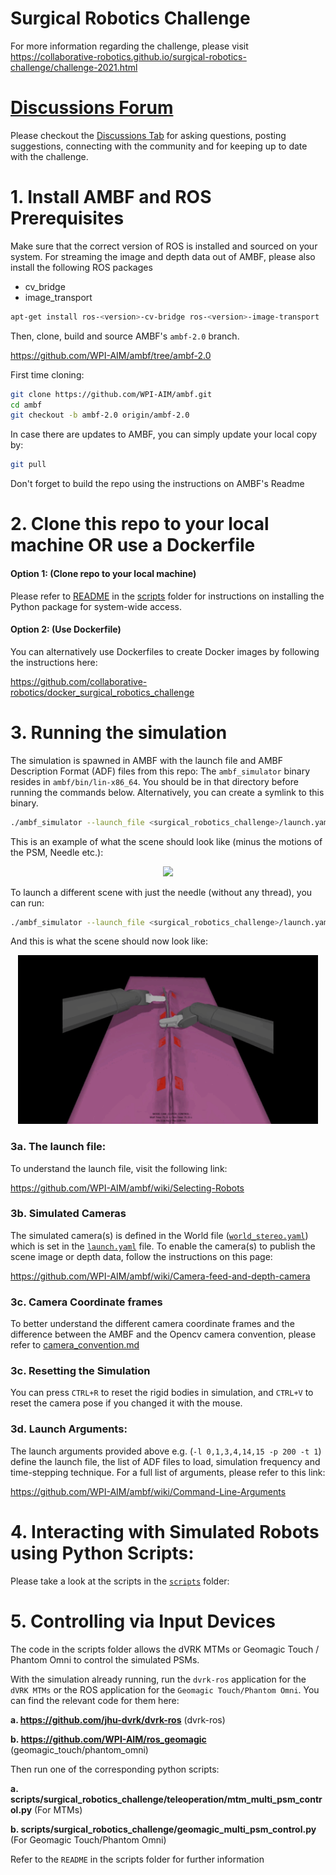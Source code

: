 # Surgical Robotics Challenge
For more information regarding the challenge, please visit https://collaborative-robotics.github.io/surgical-robotics-challenge/challenge-2021.html

# [Discussions Forum](https://github.com/collaborative-robotics/surgical_robotics_challenge/discussions)
Please checkout the [Discussions Tab](https://github.com/collaborative-robotics/surgical_robotics_challenge/discussions) for asking questions, posting suggestions, connecting with the community and for keeping up to date with the challenge.

# 1. Install AMBF and ROS Prerequisites
Make sure that the correct version of ROS is installed and sourced on your system. For streaming the image and depth data out of AMBF, please also install the following ROS packages
- cv_bridge
- image_transport

```bash
apt-get install ros-<version>-cv-bridge ros-<version>-image-transport
```
Then, clone, build and source AMBF's `ambf-2.0` branch.


https://github.com/WPI-AIM/ambf/tree/ambf-2.0

First time cloning:
```bash
git clone https://github.com/WPI-AIM/ambf.git
cd ambf
git checkout -b ambf-2.0 origin/ambf-2.0
```

In case there are updates to AMBF, you can simply update your local copy by:
```bash
git pull
```

Don't forget to build the repo using the instructions on AMBF's Readme

# 2. Clone this repo to your local machine OR use a Dockerfile

#### Option 1: (Clone repo to your local machine)
  Please refer to [README](./scripts/README.md) in the [scripts](./scripts) folder for instructions on installing the Python package for system-wide access.

#### Option 2: (Use Dockerfile)

  You can alternatively use Dockerfiles to create Docker images by following the instructions here:

  https://github.com/collaborative-robotics/docker_surgical_robotics_challenge


# 3. Running the simulation

  The simulation is spawned in AMBF with the launch file and AMBF Description Format (ADF) files from this repo:
  The `ambf_simulator` binary resides in `ambf/bin/lin-x86_64`. You should be in that directory before running the commands below. Alternatively, you can create a symlink to this binary.
  ```bash
  ./ambf_simulator --launch_file <surgical_robotics_challenge>/launch.yaml -l 0,1,3,4,14,15 -p 120 -t 1 --override_max_comm_freq 120
  ```
  This is an example of what the scene should look like (minus the motions of the PSM, Needle etc.):

  <p align="center">
  <img src=Media/figure_eight.gif width="480"/>
  </p>

  To launch a different scene with just the needle (without any thread), you can run:

  ```bash
  ./ambf_simulator --launch_file <surgical_robotics_challenge>/launch.yaml -l 0,1,3,4,13,14 -p 200 -t 1 --override_max_comm_freq 120
  ```

  And this is what the scene should now look like:

  <p align="center">
  <img src=Media/neede_without_thread.gif width="480"/>
  </p>


### 3a. The launch file:
  To understand the launch file, visit the following link:

  https://github.com/WPI-AIM/ambf/wiki/Selecting-Robots

### 3b. Simulated Cameras
  The simulated camera(s) is defined in the World file ([`world_stereo.yaml`](./ADF/world/world_stereo.yaml)) which is set in the [`launch.yaml`](./launch.yaml) file.
  To enable the camera(s) to publish the scene image or depth data, follow the instructions on this page:

  https://github.com/WPI-AIM/ambf/wiki/Camera-feed-and-depth-camera

### 3c. Camera Coordinate frames
  To better understand the different camera coordinate frames and the difference between the AMBF and the Opencv camera convention, please refer to [camera_convention.md](./docs/camera_conventions.md)

### 3c. Resetting the Simulation
  You can press `CTRL+R` to reset the rigid bodies in simulation, and `CTRL+V` to reset the camera pose if you changed it with the mouse.

### 3d. Launch Arguments:
  The launch arguments provided above e.g. (`-l 0,1,3,4,14,15 -p 200 -t 1`) define the launch file, the list of ADF files to load, simulation frequency and time-stepping technique. For a full list of arguments, please refer to this link:

  https://github.com/WPI-AIM/ambf/wiki/Command-Line-Arguments


# 4. Interacting with Simulated Robots using Python Scripts:
Please take a look at the scripts in the [`scripts`](./scripts) folder:


# 5. Controlling via Input Devices
The code in the scripts folder allows the dVRK MTMs or Geomagic Touch / Phantom Omni to control the simulated PSMs.

With the simulation already running, run the `dvrk-ros` application for the `dVRK MTMs` or the ROS application for the `Geomagic Touch/Phantom Omni`. You can find the relevant code for them here:

**a. https://github.com/jhu-dvrk/dvrk-ros** (dvrk-ros)

**b. https://github.com/WPI-AIM/ros_geomagic** (geomagic_touch/phantom_omni)

Then run one of the corresponding python scripts:

**a. scripts/surgical_robotics_challenge/teleoperation/mtm_multi_psm_control.py** (For MTMs)

**b. scripts/surgical_robotics_challenge/geomagic_multi_psm_control.py** (For Geomagic Touch/Phantom Omni)

Refer to the `README` in the scripts folder for further information
